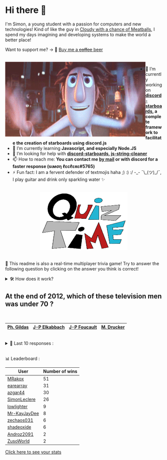 # Hi there 👋

I'm Simon, a young student with a passion for computers and new technologies!
Kind of like the guy in [Cloudy with a chance of Meatballs](https://www.youtube.com/watch?v=dQw4w9WgXcQ), I spend my days imagining and developing systems to make the world a better place!

Want to support me? -> 🍺 [Buy me a ~~coffee~~ beer](https://www.buymeacoffee.com/SimonLeclere)

<br>

<img width="450" height="240" src="./assets/cloudyWithAChanceOfMeatBalls.gif" align=left>

- 🔭 I’m currently working on **[discord-starboards](https://github.com/SimonLeclere/discord-starboards), a complete framework to facilitate the creation of starboards using discord.js**
- 🌱 I’m currently learning **Javascript, and especially Node.JS**
- 🤔 I’m looking for help with **[discord-starboards](https://github.com/SimonLeclere/discord-starboards), [js-string-cleaner](https://github.com/SimonLeclere/Js-String-Cleaner)**
- 📫 How to reach me: **You can contact me [by mail](mailto:simon-leclere@orange.fr) or with discord for a faster response (sιмση ℓεcℓεяε#5765)**
- ⚡ Fun fact: I am a fervent defender of textmojis haha ;) :) :/ -\_- ¯\\\_(ツ)\_/¯, I play guitar and drink only sparkling water ✨

<br>

<center><img width="280" height="187" src="./assets/quizTime.gif"></center>

<br>

🎲 This readme is also a real-time multiplayer trivia game! Try to answer the following question by clicking on the answer you think is correct!
<details>
  <summary>🛠️ How does it work?</summary>
  Each answer is a link to a pre-filled issue. When you press "Submit new issue", it triggers a Github action workflow that compares your answer with the correct answer, finds a new question and updates the readme.md file. Not bad huh?! This whole process only takes about 20 seconds!
</details>

## At the end of 2012, which of these television men was under 70 ?

<br>

| [Ph. Gildas](https://github.com/SimonLeclere/SimonLeclere/issues/new?title=quiz%7C462%7CPh.%20Gildas&body=Just%20click%20'Submit%20new%20issue'.) | [J-P Elkabbach](https://github.com/SimonLeclere/SimonLeclere/issues/new?title=quiz%7C462%7CJ-P%20Elkabbach&body=Just%20click%20'Submit%20new%20issue'.) | [J-P Foucault](https://github.com/SimonLeclere/SimonLeclere/issues/new?title=quiz%7C462%7CJ-P%20Foucault&body=Just%20click%20'Submit%20new%20issue'.) | [M. Drucker](https://github.com/SimonLeclere/SimonLeclere/issues/new?title=quiz%7C462%7CM.%20Drucker&body=Just%20click%20'Submit%20new%20issue'.) |
| - | - | - | - | 

<br>

<details>
  <summary>📒 Last 10 responses :</summary>

- **SimonLeclere** answered **Roche** to `What very hard matter is mainly ice pack ?` (Wrong answer)
- **SimonLeclere** answered **78 times** to `How many times a second can a hummingbird flap its wings ?` (Good answer)
- **SimonLeclere** answered **Panna cotta** to `Which Italian dessert has a name that can be translated as ` (Good answer)
- **SimonLeclere** answered **She dies** to `What happens when a bee uses its notched sting to sting ?` (Good answer)
- **shadeoxide** answered **78 times** to `How many times a second can a hummingbird flap its wings ?` (Good answer)
- **shadeoxide** answered **Panna cotta** to `Which Italian dessert has a name that can be translated as ` (Good answer)
- **shadeoxide** answered **Panna cotta** to `Which Italian dessert has a name that can be translated as ` (Good answer)
- **shadeoxide** answered **Tiramisu** to `Which Italian dessert has a name that can be translated as ` (Wrong answer)
- **SimonLeclere** answered **Idai** to `Which cyclone caused more than three hundred deaths in Mozambique and Zimbabwe ?` (Good answer)
- **SimonLeclere** answered **She dies** to `What happens when a bee uses its notched sting to sting ?` (Good answer)

</details>

<br>

📊 Leaderboard :

| User | Number of wins |
|-|-|
| [MRakox](https://github.com/MRakox) | 51 |
| [earearray](https://github.com/earearray) | 31 |
| [azgar44](https://github.com/azgar44) | 30 |
| [SimonLeclere](https://github.com/SimonLeclere) | 26 |
| [lowlighter](https://github.com/lowlighter) | 9 |
| [Mr-KayJayDee](https://github.com/Mr-KayJayDee) | 8 |
| [zechaos031](https://github.com/zechaos031) | 6 |
| [shadeoxide](https://github.com/shadeoxide) | 6 |
| [Androz2091](https://github.com/Androz2091) | 2 |
| [ZusoWorld](https://github.com/ZusoWorld) | 2 |

[Click here to see your stats](https://github.com/SimonLeclere/SimonLeclere/issues/new?title=MyStats&body=Just%20click%20%27Submit%20new%20issue%27.)
